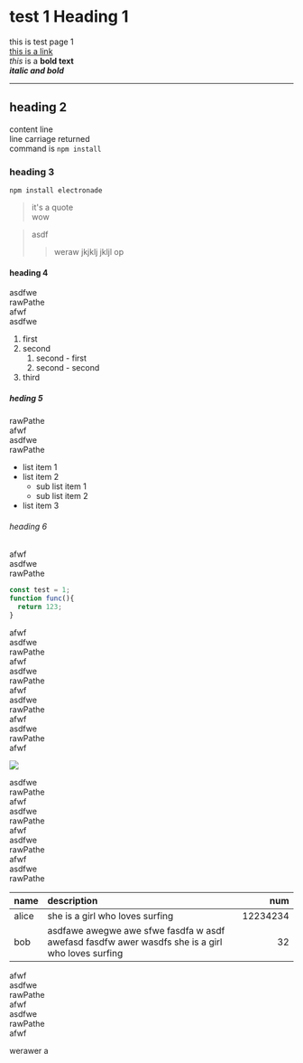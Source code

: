 # test 1 Heading 1

this is test page 1  
[this is a link](https://www.google.com/)  
*this* is a **bold text**  
***italic and bold***

***

## heading 2

content line  
line carriage returned  
command is `npm install`  

### heading 3

``` shell
npm install electronade
```

> it's a quote  
> wow

> asdf
>> weraw
>> jkjklj
> jkljl
> op

#### heading 4

asdfwe  
rawPathe  
afwf  
asdfwe  

1. first
1. second
    1. second - first
    1. second - second
1. third

##### heding 5

rawPathe  
afwf  
asdfwe  
rawPathe  

- list item 1
- list item 2
    - sub list item 1
    - sub list item 2
- list item 3

###### heading 6

afwf  
asdfwe  
rawPathe  

``` javascript
const test = 1;
function func(){
  return 123;
}

```

afwf  
asdfwe  
rawPathe  
afwf  
asdfwe  
rawPathe  
afwf  
asdfwe  
rawPathe  
afwf  
asdfwe  
rawPathe  
afwf  

![](https://picsum.photos/200)

asdfwe  
rawPathe  
afwf  
asdfwe  
rawPathe  
afwf  
asdfwe  
rawPathe  
afwf  
asdfwe  
rawPathe  

|name|description|num|
|:--|:--|--:|
|alice|she is a girl who loves surfing|12234234|
|bob|asdfawe awegwe awe sfwe fasdfa w asdf awefasd fasdfw awer wasdfs she is a girl who loves surfing|32|

afwf  
asdfwe  
rawPathe  
afwf  
asdfwe  
rawPathe  
afwf  



werawer
a
